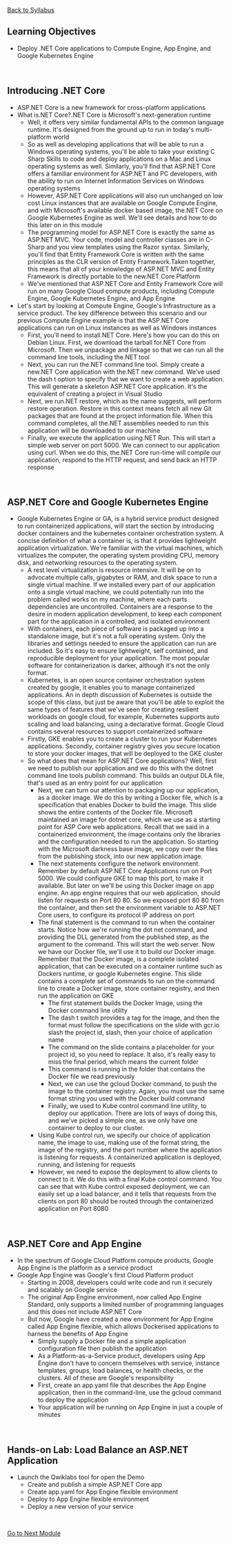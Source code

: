[Back to Syllabus](/README.md#course-syllabus)

## Learning Objectives
- Deploy .NET Core applications to Compute Engine, App Engine, and Google Kubernetes Engine
<br>

## Introducing .NET Core
- ASP.NET Core is a new framework for cross-platform applications
- What is.NET Core?.NET Core is Microsoft's next-generation runtime
    - Well, it offers very similar fundamental APIs to the common language runtime. It's designed from the ground up to run in today's multi-platform world
    - So as well as developing applications that will be able to run a Windows operating systems, you'll be able to take your existing C Sharp Skills to code and deploy applications on a Mac and Linux operating systems as well. Similarly, you'll find that ASP.NET Core offers a familiar environment for ASP.NET and PC developers, with the ability to run on Internet Information Services on Windows operating systems
    - However, ASP.NET Core applications will also run unchanged on low cost Linux instances that are available on Google Compute Engine, and with Microsoft's available docker based image, the.NET Core on Google Kubernetes Engine as well. We'll see details and how to do this later on in this module
    - The programming model for ASP.NET Core is exactly the same as ASP.NET MVC. Your code, model and controller classes are in C-Sharp and you view templates using the Razor syntax. Similarly, you'll find that Entity Framework Core is written with the same principles as the CLR version of Entity Framework.Taken together, this means that all of your knowledge of ASP.NET MVC and Entity Framework is directly portable to the new.NET Core Platform
    - We've mentioned that ASP.NET Core and Entity Framework Core will run on many Google Cloud compute products, including Compute Engine, Google Kubernetes Engine, and App Engine
- Let's start by looking at Compute Engine, Google's Infrastructure as a service product. The key difference between this scenario and our previous Compute Engine example is that the ASP.NET Core applications can run on Linux instances as well as Windows instances
    - First, you'll need to install.NET Core. Here's how you can do this on Debian Linux. First, we download the tarball for.NET Core from Microsoft. Then we unpackage and linkage so that we can run all the command line tools, including the.NET tool
    - Next, you can run the.NET command line tool. Simply create a new.NET Core application with the.NET new command. We've used the dash t option to specify that we want to create a web application. This will generate a skeleton ASP.NET Core application. It's the equivalent of creating a project in Visual Studio
    - Next, we run.NET restore, which as the name suggests, will perform restore operation. Restore in this context means fetch all new Git packages that are found at the project information file. When this command completes, all the.NET assemblies needed to run this application will be downloaded to our machine
    - Finally, we execute the application using.NET Run. This will start a simple web server on port 5000. We can connect to our application using curl. When we do this, the.NET Core run-time will compile our application, respond to the HTTP request, and send back an HTTP response
<br>

## ASP.NET Core and Google Kubernetes Engine 
- Google Kubernetes Engine or GA, is a hybrid service product designed to run containerized applications, will start the section by introducing docker containers and the kubernetes container orchestration system. A concise definition of what a container is, is that it provides lightweight application virtualization. We're familiar with the virtual machines, which virtualizes the computer, the operating system providing CPU, memory disk, and networking resources to the operating system.
    - A rest level virtualization is resource intensive. It will be on to advocate multiple calls, gigabytes or RAM, and disk space to run a single virtual machine. If we installed every part of our application onto a single virtual machine, we could potentially run into the problem called works on my machine, where each parts dependencies are uncontrolled. Containers are a response to the desire in modern application development, to keep each component part for the application in a controlled, and isolated environment
    - With containers, each piece of software is packaged up into a standalone image, but it's not a full operating system. Only the libraries and settings needed to ensure the application can run are included. So it's easy to ensure lightweight, self contained, and reproducible deployment for your application. The most popular software for containerization is darker, although it's not the only format.
    - Kubernetes, is an open source container orchestration system created by google, it enables you to manage containerized applications. An in depth discussion of Kubernetes is outside the scope of this class, but just be aware that you'll be able to exploit the same types of features that we've seen for creating resilient workloads on google cloud, for example, Kubernetes supports auto scaling and load balancing, using a declarative format. Google Cloud contains several resources to support containerized software
    - Firstly, GKE enables you to create a cluster to run your Kubernetes applications. Secondly, container registry gives you secure location to store your docker images, that will be deployed to the GKE cluster
    - So what does that mean for ASP.NET Core applications? Well, first we need to publish our application and we do this with the dotnet command line tools publish command. This builds an output DLA file, that's used as an entry point for our application
        - Next, we can turn our attention to packaging up our application, as a docker image. We do this by writing a Docker file, which is a specification that enables Docker to build the image. This slide shows the entire contents of the Docker file. Microsoft maintained an image for dotnet core, which we use as a starting point for ASP Core web applications. Recall that we said in a containerized environment, the image contains only the libraries and the configuration needed to run the application. So starting with the Microsoft darkness base image, we copy over the files from the publishing stock, into our new application image.
        - The next statements configure the network environment. Remember by default ASP.NET Core Applications run on Port 5000. We could configure GKE to map this port, to make it available. But later on we'll be using this Docker image on app engine. An app engine requires that our web application, should listen for requests on Port 80 80. So we exposed port 80 80 from the container, and then set the environment variable to ASP.NET Core users, to configure its protocol IP address on port
        - The final statement is the command to run when the container starts. Notice how we're running the dot net command, and providing the DLL generated from the published step, as the argument to the command. This will start the web server. Now we have our Docker file, we'll use it to build our Docker image. Remember that the Docker image, is a complete isolated application, that can be executed on a container runtime such as Dockers runtime, or google Kubernetes engine. This slide contains a complete set of commands to run on the command line to create a Docker image, store container registry, and then run the application on GKE
            - The first statement builds the Docker Image, using the Docker command line utility
            - The dash t switch provides a tag for the image, and then the format must follow the specifications on the slide with gcr.io slash the project id, slash, then your choice of application name
            - The command on the slide contains a placeholder for your project id, so you need to replace. It also, it's really easy to miss the final period, which means the current folder
            - This command is running in the folder that contains the Docker file we read previously
            - Next, we can use the gcloud Docker command, to push the image to the container registry. Again, you must use the same format string you used with the Docker build command
            - Finally, we used to Kube control command line utility, to deploy our application. There are lots of ways of doing this, and we've picked a simple one, as we only have one container to deploy to our cluster.
        - Using Kube control run, we specify our choice of application name, the image to use, making use of the format string, the image of the registry, and the port number where the application is listening for requests. A containerized application is deployed, running, and listening for requests
        - However, we need to expose the deployment to allow clients to connect to it. We do this with a final Kube control command. You can see that with Kube control exposed deployment, we can easily set up a load balancer, and it tells that requests from the clients on port 80 should be routed through the containerized application on Port 8080
<br>

## ASP.NET Core and App Engine
- In the spectrum of Google Cloud Platform compute products, Google App Engine is the platform as a service product
- Google App Engine was Google's first Cloud Platform product
    - Starting in 2008, developers could write code and run it securely and scalably on Google service
    - The original App Engine environment, now called App Engine Standard, only supports a limited number of programming languages and this does not include ASP.NET Core
    - But now, Google have created a new environment for App Engine called App Engine flexible, which allows Dockerised applications to harness the benefits of App Engine
        - Simply supply a Docker file and a simple application configuration file then publish the application
        - As a Platform-as-a-Service product, developers using App Engine don't have to concern themselves with service, instance templates, groups, load balances, or health checks, or the clusters. All of these are Google's responsibility
        - First, create an app.yaml file that describes the App Engine application, then in the command-line, use the gcloud command to deploy the application
        - Your application will be running on App Engine in just a couple of minutes 
<br>

## Hands-on Lab: Load Balance an ASP.NET Application
- Launch the Qwiklabs tool for open the Demo
    - Create and publish a simple ASP.NET Core app
    - Create app.yaml for App Engine flexible environment
    - Deploy to App Engine flexible environment
    - Deploy a new version of your service
<br>

[Go to Next Module](./5_Delivering_Next-Generation_ASP.NET_Core_on_Google_Cloud.md)

